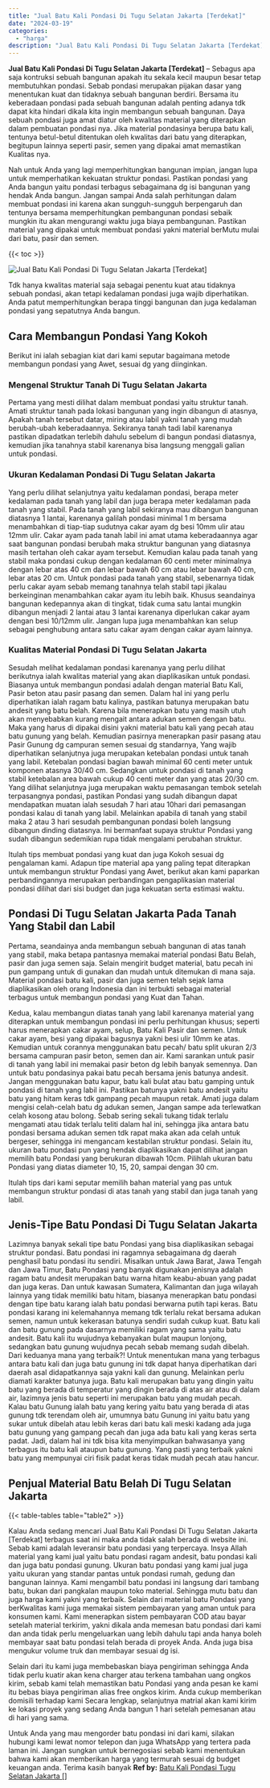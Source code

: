 ```yaml
---
title: "Jual Batu Kali Pondasi Di Tugu Selatan Jakarta [Terdekat]"
date: "2024-03-19"
categories: 
  - "harga"
description: "Jual Batu Kali Pondasi Di Tugu Selatan Jakarta [Terdekat]. Untuk Anda yang mau mengorder batu pondasi ini dari kami, silakan hubungi kami lewat nomor telepon..."
---
```


**Jual Batu Kali Pondasi Di Tugu Selatan Jakarta \[Terdekat\]** – Sebagus apa saja kontruksi sebuah bangunan apakah itu sekala kecil maupun besar tetap membutuhkan pondasi. Sebab pondasi merupakan pijakan dasar yang menentukan kuat dan tidaknya sebuah bangunan berdiri. Bersama itu keberadaan pondasi pada sebuah bangunan adalah penting adanya tdk dapat kita hindari dikala kita ingin membangun sebuah bangunan. Daya sebuah pondasi juga amat diatur oleh kwalitas material yang diterapkan dalam pembuatan pondasi nya. Jika material pondasinya berupa batu kali, tentunya betul-betul ditentukan oleh kwalitas dari batu yang diterapkan, begitupun lainnya seperti pasir, semen yang dipakai amat memastikan Kualitas nya.

Nah untuk Anda yang lagi memperhitungkan bangunan impian, jangan lupa untuk memperhatikan kekuatan struktur pondasi. Pastikan pondasi yang Anda bangun yaitu pondasi terbagus sebagaimana dg isi bangunan yang hendak Anda bangun. Jangan sampai Anda salah perhitungan dalam membuat pondasi ini karena akan sungguh-sungguh berpengaruh dan tentunya bersama memperhitungkan pembangunan pondasi sebaik mungkin itu akan mengurangi waktu juga biaya pembangunan. Pastikan material yang dipakai untuk membuat pondasi yakni material berMutu mulai dari batu, pasir dan semen.

{{< toc >}}

![Jual Batu Kali Pondasi Di Tugu Selatan Jakarta [Terdekat]](/images/jual-batu-kali-13.png)

Tdk hanya kwalitas material saja sebagai penentu kuat atau tidaknya sebuah pondasi, akan tetapi kedalaman pondasi juga wajib diperhatikan. Anda patut memperhitungkan berapa tinggi bangunan dan juga kedalaman pondasi yang sepatutnya Anda bangun.

## Cara Membangun Pondasi Yang Kokoh

Berikut ini ialah sebagian kiat dari kami seputar bagaimana metode membangun pondasi yang Awet, sesuai dg yang diinginkan.

### Mengenal Struktur Tanah Di Tugu Selatan Jakarta

Pertama yang mesti dilihat dalam membuat pondasi yaitu struktur tanah. Amati struktur tanah pada lokasi bangunan yang ingin dibangun di atasnya, Apakah tanah tersebut datar, miring atau labil yakni tanah yang mudah berubah-ubah keberadaannya. Sekiranya tanah tadi labil karenanya pastikan dipadatkan terlebih dahulu sebelum di bangun pondasi diatasnya, kemudian jika tanahnya stabil karenanya bisa langsung menggali galian untuk pondasi.

### Ukuran Kedalaman Pondasi Di Tugu Selatan Jakarta

Yang perlu dilihat selanjutnya yaitu kedalaman pondasi, berapa meter kedalaman pada tanah yang labil dan juga berapa meter kedalaman pada tanah yang stabil. Pada tanah yang labil sekiranya mau dibangun bangunan diatasnya 1 lantai, karenanya galilah pondasi minimal 1 m bersama menambahkan di tiap-tiap sudutnya cakar ayam dg besi 10mm ulir atau 12mm ulir. Cakar ayam pada tanah labil ini amat utama keberadaannya agar saat bangunan pondasi berubah maka struktur bangunan yang diatasnya masih tertahan oleh cakar ayam tersebut. Kemudian kalau pada tanah yang stabil maka pondasi cukup dengan kedalaman 60 centi meter minimalnya dengan lebar atas 40 cm dan lebar bawah 60 cm atau lebar bawah 40 cm, lebar atas 20 cm. Untuk pondasi pada tanah yang stabil, sebenarnya tidak perlu cakar ayam sebab memang tanahnya telah stabil tapi jikalau berkeinginan menambahkan cakar ayam itu lebih baik. Khusus seandainya bangunan kedepannya akan di tingkat, tidak cuma satu lantai mungkin dibangun menjadi 2 lantai atau 3 lantai karenanya diperlukan cakar ayam dengan besi 10/12mm ulir. Jangan lupa juga menambahkan kan selup sebagai penghubung antara satu cakar ayam dengan cakar ayam lainnya.

### Kualitas Material Pondasi Di Tugu Selatan Jakarta

Sesudah melihat kedalaman pondasi karenanya yang perlu dilihat berikutnya ialah kwalitas material yang akan diaplikasikan untuk pondasi. Biasanya untuk membangun pondasi adalah dengan material Batu Kali, Pasir beton atau pasir pasang dan semen. Dalam hal ini yang perlu diperhatikan ialah ragam batu kalinya, pastikan batunya merupakan batu andesit yang batu belah. Karena bila menerapkan batu yang masih utuh akan menyebabkan kurang mengait antara adukan semen dengan batu. Maka yang harus di dipakai disini yakni material batu kali yang pecah atau batu gunung yang belah. Kemudian pasirnya menerapkan pasir pasang atau Pasir Gunung dg campuran semen sesuai dg standarnya, Yang wajib diperhatikan selanjutnya juga merupakan ketebalan pondasi untuk tanah yang labil. Ketebalan pondasi bagian bawah minimal 60 centi meter untuk komponen atasnya 30/40 cm. Sedangkan untuk pondasi di tanah yang stabil ketebalan area bawah cukup 40 centi meter dan yang atas 20/30 cm. Yang dilihat selanjutnya juga merupakan waktu pemasangan tembok setelah terpasangnya pondasi, pastikan Pondasi yang sudah dibangun dapat mendapatkan muatan ialah sesudah 7 hari atau 10hari dari pemasangan pondasi kalau di tanah yang labil. Melainkan apabila di tanah yang stabil maka 2 atau 3 hari sesudah pembangunan pondasi boleh langsung dibangun dinding diatasnya. Ini bermanfaat supaya struktur Pondasi yang sudah dibangun sedemikian rupa tidak mengalami perubahan struktur.

Itulah tips membuat pondasi yang kuat dan juga Kokoh sesuai dg pengalaman kami. Adapun tipe material apa yang paling tepat diterapkan untuk membangun struktur Pondasi yang Awet, berikut akan kami paparkan perbandingannya merupakan perbandingan pengaplikasian material pondasi dilihat dari sisi budget dan juga kekuatan serta estimasi waktu.

## Pondasi Di Tugu Selatan Jakarta Pada Tanah Yang Stabil dan Labil

Pertama, seandainya anda membangun sebuah bangunan di atas tanah yang stabil, maka betapa pantasnya memakai material pondasi Batu Belah, pasir dan juga semen saja. Selain mengirit budget material, batu pecah ini pun gampang untuk di gunakan dan mudah untuk ditemukan di mana saja. Material pondasi batu kali, pasir dan juga semen telah sejak lama diaplikasikan oleh orang Indonesia dan ini terbukti sebagai material terbagus untuk membangun pondasi yang Kuat dan Tahan.

Kedua, kalau membangun diatas tanah yang labil karenanya material yang diterapkan untuk membangun pondasi ini perlu perhitungan khusus; seperti harus menerapkan cakar ayam, selup, Batu Kali Pasir dan semen. Untuk cakar ayam, besi yang dipakai bagusnya yakni besi ulir 10mm ke atas. Kemudian untuk corannya menggunakan batu pecah/ batu split ukuran 2/3 bersama campuran pasir beton, semen dan air. Kami sarankan untuk pasir di tanah yang labil ini memakai pasir beton dg lebih banyak semennya. Dan untuk batu pondasinya pakai batu pecah bersama jenis batunya andesit. Jangan menggunakan batu kapur, batu kali bulat atau batu gamping untuk pondasi di tanah yang labil ini. Pastikan batunya yakni batu andesit yaitu batu yang hitam keras tdk gampang pecah maupun retak. Amati juga dalam mengisi celah-celah batu dg adukan semen, Jangan sampe ada terlewatkan celah kosong atau bolong. Sebab sering sekali tukang tidak terlalu mengamati atau tidak terlalu teliti dalam hal ini, sehingga jika antara batu pondasi bersama adukan semen tdk rapat maka akan ada celah untuk bergeser, sehingga ini mengancam kestabilan struktur pondasi. Selain itu, ukuran batu pondasi pun yang hendak diaplikasikan dapat dilihat jangan memilih batu Pondasi yang berukuran dibawah 10cm. Pilihlah ukuran batu Pondasi yang diatas diameter 10, 15, 20, sampai dengan 30 cm.

Itulah tips dari kami seputar memilih bahan material yang pas untuk membangun struktur pondasi di atas tanah yang stabil dan juga tanah yang labil.

## Jenis-Tipe Batu Pondasi Di Tugu Selatan Jakarta

Lazimnya banyak sekali tipe batu Pondasi yang bisa diaplikasikan sebagai struktur pondasi. Batu pondasi ini ragamnya sebagaimana dg daerah penghasil batu pondasi itu sendiri. Misalkan untuk Jawa Barat, Jawa Tengah dan Jawa Timur, Batu Pondasi yang banyak digunakan jenisnya adalah ragam batu andesit merupakan batu warna hitam keabu-abuan yang padat dan juga keras. Dan untuk kawasan Sumatera, Kalimantan dan juga wilayah lainnya yang tidak memiliki batu hitam, biasanya menerapkan batu pondasi dengan tipe batu karang ialah batu pondasi berwarna putih tapi keras. Batu pondasi karang ini kelemahannya memang tdk terlalu rekat bersama adukan semen, namun untuk kekerasan batunya sendiri sudah cukup kuat. Batu kali dan batu gunung pada dasarnya memiliki ragam yang sama yaitu batu andesit. Batu kali itu wujudnya kebanyakan bulat maupun lonjong, sedangkan batu gunung wujudnya pecah sebab memang sudah dibelah. Dari keduanya mana yang terbaik?! Untuk menentukan mana yang terbagus antara batu kali dan juga batu gunung ini tdk dapat hanya diperhatikan dari daerah asal didapatkannya saja yakni kali dan gunung. Melainkan perlu diamati karakter batunya juga. Batu kali merupakan batu yang dingin yaitu batu yang berada di temperatur yang dingin berada di atas air atau di dalam air, lazimnya jenis batu seperti ini merupakan batu yang mudah pecah. Kalau batu Gunung ialah batu yang kering yaitu batu yang berada di atas gunung tdk terendam oleh air, umumnya batu Gunung ini yaitu batu yang sukar untuk dibelah atau lebih keras dari batu kali meski kadang ada juga batu gunung yang gampang pecah dan juga ada batu kali yang keras serta padat. Jadi, dalam hal ini tdk bisa kita menyimpulkan bahwasanya yang terbagus itu batu kali ataupun batu gunung. Yang pasti yang terbaik yakni batu yang mempunyai ciri fisik padat keras tidak mudah pecah atau hancur.

## Penjual Material Batu Belah Di Tugu Selatan Jakarta

{{< table-tables table="table2" >}}

Kalau Anda sedang mencari Jual Batu Kali Pondasi Di Tugu Selatan Jakarta \[Terdekat\] terbagus saat ini maka anda tidak salah berada di website ini. Sebab kami adalah leveransir batu pondasi yang terpercaya. Insya Allah material yang kami jual yaitu batu pondasi ragam andesit, batu pondasi kali dan juga batu pondasi gunung. Ukuran batu pondasi yang kami jual juga yaitu ukuran yang standar pantas untuk pondasi rumah, gedung dan bangunan lainnya. Kami mengambil batu pondasi ini langsung dari tambang batu, bukan dari pangkalan maupun toko material. Sehingga mutu batu dan juga harga kami yakni yang terbaik. Selain dari material batu Pondasi yang berKwalitas kami juga memakai sistem pembayaran yang aman untuk para konsumen kami. Kami menerapkan sistem pembayaran COD atau bayar setelah material terkirim, yakni dikala anda memesan batu pondasi dari kami dan anda tidak perlu mengeluarkan uang lebih dahulu tapi anda hanya boleh membayar saat batu pondasi telah berada di proyek Anda. Anda juga bisa mengukur volume truk dan membayar sesuai dg isi.

Selain dari itu kami juga membebaskan biaya pengiriman sehingga Anda tidak perlu kuatir akan kena charger atau terkena tambahan uang ongkos kirim, sebab kami telah memastikan batu Pondasi yang anda pesan ke kami itu bebas biaya pengiriman alias free ongkos kirim. Anda cukup memberikan domisili terhadap kami Secara lengkap, selanjutnya matrial akan kami kirim ke lokasi proyek yang sedang Anda bangun 1 hari setelah pemesanan atau di hari yang sama.

Untuk Anda yang mau mengorder batu pondasi ini dari kami, silakan hubungi kami lewat nomor telepon dan juga WhatsApp yang tertera pada laman ini. Jangan sungkan untuk bernegosiasi sebab kami menentukan bahwa kami akan memberikan harga yang termurah sesuai dg budget keuangan anda. Terima kasih banyak
**Ref by:** [Batu Kali Pondasi Tugu Selatan Jakarta []](https://id.wikipedia.org/wiki/Batu)

